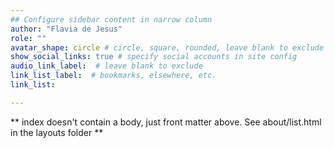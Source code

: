 ```yaml
---
## Configure sidebar content in narrow column
author: "Flavia de Jesus"
role: ""
avatar_shape: circle # circle, square, rounded, leave blank to exclude
show_social_links: true # specify social accounts in site config
audio_link_label:  # leave blank to exclude
link_list_label:  # bookmarks, elsewhere, etc.
link_list:

---
```


** index doesn't contain a body, just front matter above.
See about/list.html in the layouts folder **